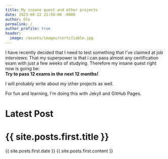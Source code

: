 ```yaml
---
title: My insane quest and other projects
date: 2023-08-22 22:50:00 -0000
author: Ole
permalink: /
author_profile: true
header:
  image: /assets/images/certifiable.jpg
---
```


I have recently decided that I need to test something that I've claimed at job interviews:
That my superpower is that i can pass almost any certification exam with just a few weeks of studying.
Therefore my insane quest right now is going be:  
**Try to pass 12 exams in the next 12 months!**

I will probably write about my other projects as well.

For fun and learning, I'm doing this with Jekyll and GitHub Pages.

<h1>Latest Post</h1>
    
<h1>{{ site.posts.first.title }}</h1>
{{ site.posts.first.date }}  
{{ site.posts.first.content }}


